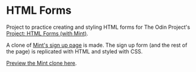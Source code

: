 # HTML Forms

Project to practice creating and styling HTML forms for The Odin Project's [Project: HTML Forms (with Mint)](http://www.theodinproject.com/html5-and-css3/html-forms).

A clone of [Mint's sign up page](https://wwws.mint.com/login.event?task=S) is made. The sign up form (and the rest of the page) is replicated with HTML and styled with CSS.

[Preview the Mint clone here](http://htmlpreview.github.io/?https://github.com/donaldali/odin-html-css/blob/master/html_forms/index.html).
